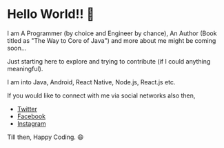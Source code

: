 # Hello World!! 👋

I am A Programmer (by choice and Engineer by chance), An Author (Book titled as "The Way to Core of Java") and more about me might be coming soon...

Just starting here to explore and trying to contribute (if I could anything meaningful).

I am into Java, Android, React Native, Node.js, React.js etc.

If you would like to connect with me via social networks also then,

* [Twitter][1]
* [Facebook][2]
* [Instagram][3]

[1]:https://twitter.com/gprathour
[2]:https://www.facebook.com/gprathour/
[3]:https://www.instagram.com/gprathour/

Till then, Happy Coding. 😄

<!--
**gprathour/gprathour** is a ✨ _special_ ✨ repository because its `README.md` (this file) appears on your GitHub profile.

Here are some ideas to get you started:

- 🔭 I’m currently working on ...
- 🌱 I’m currently learning ...
- 👯 I’m looking to collaborate on ...
- 🤔 I’m looking for help with ...
- 💬 Ask me about ...
- 📫 How to reach me: ...
- 😄 Pronouns: ...
- ⚡ Fun fact: ...
-->
